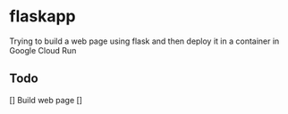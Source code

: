 # flaskapp
Trying to build a web page using flask and then deploy it in a container in Google Cloud Run

## Todo
[] Build web page
[]
